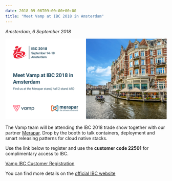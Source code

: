 ```yaml
---
date: 2018-09-06T09:00:00+00:00
title: "Meet Vamp at IBC 2018 in Amsterdam"
---
```


*Amsterdam, 6 September 2018*


![](/img/news/ibc2018.png)


The Vamp team will be attending the IBC 2018 trade show together with our partner [Merapar](https://merapar.com/). Drop
by the booth to talk containers, deployment and smart releasing patterns for cloud native stacks.

Use the link below to register and use the **customer code 22501** for complimentary access to IBC.

[Vamp IBC Customer Registration](https://ibc.itnint.com/IBC18/Online/CreateAccount.aspx?wf=attendee&stream=attendee&sourceCode=&cart=)


You can find more details on the [official IBC website](https://show.ibc.org/visit-ibc2018)

<!--more-->
